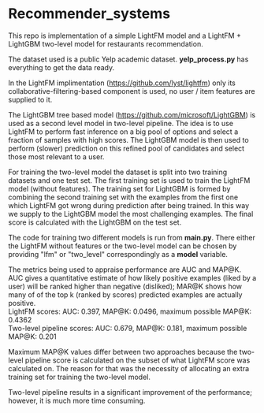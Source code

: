 # Recommender_systems

This repo is implementation of a simple LightFM model and a LightFM + LightGBM two-level model for restaurants recommendation.

The dataset used is a public Yelp academic dataset. **yelp_process.py** has everything to get the data ready.

In the LightFM implimentation (https://github.com/lyst/lightfm) only its collaborative-filtering-based component is used, no user / item features are supplied to it.

The LightGBM tree based model (https://github.com/microsoft/LightGBM) is used as a second level model in two-level pipeline. The idea is to use LightFM to perform fast inference on a big pool of options and select a fraction of samples with high scores. The LightGBM model is then used to perform (slower) prediction on this refined pool of candidates and select those most relevant to a user.

For training the two-level model the dataset is split into two training datasets and one test set. The first training set is used to train the LightFM model (without features). The training set for LightGBM is formed by combining the second training set with the examples from the first one which LightFM got wrong during prediction after being trained. In this way we supply to the LightGBM model the most challenging examples. The final score is calculated with the LightGBM on the test set.

The code for training two different models is run from **main.py**. There either the LightFM without features or the two-level model can be chosen by providing "lfm" or "two_level" correspondingly as a **model** variable.

The metrics being used to appraise performance are AUC and MAP@K. AUC gives a quantitative estimate of how likely positive examples (liked by a user) will be ranked higher than negative (disliked); MAR@K shows how many of of the top k (ranked by scores) predicted examples are actually positive.<br />
LightFM scores: AUC: 0.397, MAP@K: 0.0496, maximum possible MAP@K: 0.4362<br />
Two-level pipeline scores: AUC: 0.679, MAP@K: 0.181, maximum possible MAP@K: 0.201

Maximum MAP@K values differ between two approaches because the two-level pipeline score is calculated on the subset of what LightFM score was calculated on. The reason for that was the necessity of allocating an extra training set for training the two-level model.

Two-level pipeline results in a significant improvement of the performance; however, it is much more time consuming.
